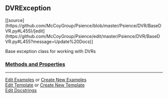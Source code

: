 ## <a id="Psience.DVR.BaseDVR.DVRException">DVRException</a> 
<div class="docs-source-link" markdown="1">
[[source](https://github.com/McCoyGroup/Psience/blob/master/Psience/DVR/BaseDVR.py#L455)/[edit](https://github.com/McCoyGroup/Psience/edit/master/Psience/DVR/BaseDVR.py#L455?message=Update%20Docs)]
</div>

Base exception class for working with DVRs

<div class="collapsible-section">
 <div class="collapsible-section collapsible-section-header" markdown="1">
 
### <a class="collapse-link" data-toggle="collapse" href="#methods">Methods and Properties</a> <a class="float-right" data-toggle="collapse" href="#methods"><i class="fa fa-chevron-down"></i></a>

 </div>
 <div class="collapsible-section collapsible-section-body collapse" id="methods" markdown="1">



 </div>
</div>




___

[Edit Examples](https://github.com/McCoyGroup/Psience/edit/gh-pages/ci/examples/Psience/DVR/BaseDVR/DVRException.md) or 
[Create New Examples](https://github.com/McCoyGroup/Psience/new/gh-pages/?filename=ci/examples/Psience/DVR/BaseDVR/DVRException.md) <br/>
[Edit Template](https://github.com/McCoyGroup/Psience/edit/gh-pages/ci/docs/Psience/DVR/BaseDVR/DVRException.md) or 
[Create New Template](https://github.com/McCoyGroup/Psience/new/gh-pages/?filename=ci/docs/templates/Psience/DVR/BaseDVR/DVRException.md) <br/>
[Edit Docstrings](https://github.com/McCoyGroup/Psience/edit/master/Psience/DVR/BaseDVR.py#L455?message=Update%20Docs)